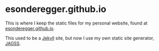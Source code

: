 esonderegger.github.io
======================

This is where I keep the static files for my personal website, found at [esonderegger.github.io](http://esonderegger.github.io).

This used to be a [Jekyll](http://jekyllrb.com/) site, but now I use my own static site generator, [JAGSS](https://github.com/esonderegger/jagss).

